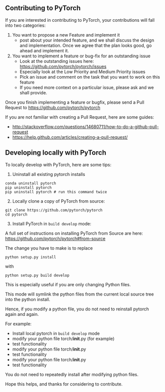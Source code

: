 ## Contributing to PyTorch

If you are interested in contributing to PyTorch, your contributions will fall
into two categories:
1. You want to propose a new Feature and implement it
    - post about your intended feature, and we shall discuss the design and
    implementation. Once we agree that the plan looks good, go ahead and implement it.
2. You want to implement a feature or bug-fix for an outstanding issue
    - Look at the outstanding issues here: https://github.com/pytorch/pytorch/issues
    - Especially look at the Low Priority and Medium Priority issues
    - Pick an issue and comment on the task that you want to work on this feature
    - If you need more context on a particular issue, please ask and we shall provide.

Once you finish implementing a feature or bugfix, please send a Pull Request to
https://github.com/pytorch/pytorch

If you are not familiar with creating a Pull Request, here are some guides:
- http://stackoverflow.com/questions/14680711/how-to-do-a-github-pull-request
- https://help.github.com/articles/creating-a-pull-request/


## Developing locally with PyTorch

To locally develop with PyTorch, here are some tips:

1. Uninstall all existing pytorch installs
```
conda uninstall pytorch
pip uninstall pytorch
pip uninstall pytorch # run this command twice
```

2. Locally clone a copy of PyTorch from source:

```
git clone https://github.com/pytorch/pytorch
cd pytorch
```

3. Install PyTorch in `build develop` mode:

A full set of instructions on installing PyTorch from Source are here:
https://github.com/pytorch/pytorch#from-source

The change you have to make is to replace

`python setup.py install`

with

```
python setup.py build develop
```

This is especially useful if you are only changing Python files.

This mode will symlink the python files from the current local source tree into the
python install.

Hence, if you modify a python file, you do not need to reinstall pytorch again and again.

For example:
- Install local pytorch in `build develop` mode
- modify your python file torch/__init__.py (for example)
- test functionality
- modify your python file torch/__init__.py
- test functionality
- modify your python file torch/__init__.py
- test functionality

You do not need to repeatedly install after modifying python files.


Hope this helps, and thanks for considering to contribute.
